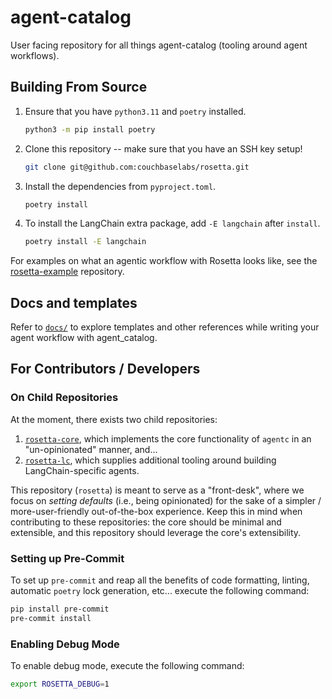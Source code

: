 # agent-catalog

User facing repository for all things agent-catalog (tooling around agent workflows).

## Building From Source

1. Ensure that you have `python3.11` and `poetry` installed.
   ```bash
   python3 -m pip install poetry
   ```
2. Clone this repository -- make sure that you have an SSH key setup!
   ```bash
   git clone git@github.com:couchbaselabs/rosetta.git
   ```
3. Install the dependencies from `pyproject.toml`.
   ```bash
   poetry install
   ```
4. To install the LangChain extra package, add `-E langchain` after `install`.
   ```bash
   poetry install -E langchain
   ```

For examples on what an agentic workflow with Rosetta looks like, see
the [rosetta-example](https://github.com/couchbaselabs/rosetta-example) repository.

## Docs and templates

Refer to [`docs/`](docs) to explore templates and other references while writing your agent workflow with agent_catalog.

## For Contributors / Developers

### On Child Repositories

At the moment, there exists two child repositories:

1. [`rosetta-core`](https://github.com/couchbaselabs/rosetta-core), which implements the core functionality of
   `agentc` in an "un-opinionated" manner, and...
2. [`rosetta-lc`](https://github.com/couchbaselabs/rosetta-example), which supplies additional tooling around building
   LangChain-specific agents.

This repository (`rosetta`) is meant to serve as a "front-desk", where we focus on _setting defaults_
(i.e., being opinionated) for the sake of a simpler / more-user-friendly out-of-the-box experience.
Keep this in mind when contributing to these repositories: the core should be minimal and extensible, and this
repository should leverage the core's extensibility.

### Setting up Pre-Commit

To set up `pre-commit` and reap all the benefits of code formatting, linting, automatic `poetry` lock generation, etc...
execute the following command:

```bash
pip install pre-commit
pre-commit install
```

### Enabling Debug Mode

To enable debug mode, execute the following command:

```bash
export ROSETTA_DEBUG=1
```

